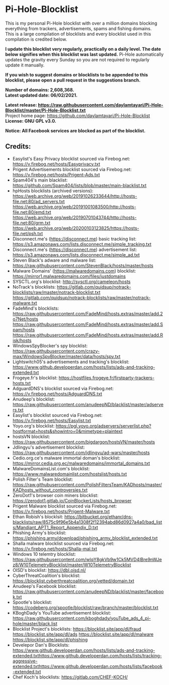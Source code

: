 # Pi-Hole-Blocklist
  

This is my personal Pi-Hole blocklist with over a million domains blocking everything from trackers, advertisements, spams and fishing domains.  
This is a large compilation of blocklists and every blocklist used in this compilation is credited below.  
  
**I update this blocklist very regularly, practically on a daily level. The date below signifies when this blocklist was last updated.**
Pi-Hole automatically updates the gravity every Sunday so you are not required to regularly update it manually.
     
**If you wish to suggest domains or blocklists to be appended to this blocklist, please open a pull request in the suggestions branch.**
  
**Number of domains: 2,608,368.**  
**Latest updated date: 06/02/2021.**  
  
**Latest release: https://raw.githubusercontent.com/daylamtayari/Pi-Hole-Blocklist/master/Pi-Hole-Blocklist.txt**  
Project home page: https://github.com/daylamtayari/Pi-Hole-Blocklist  
**License: GNU GPL v3.0.**

**Notice: All Facebook services are blocked as part of the blocklist.**
  
  
## Credits: 
  
- Easylist's Easy Privacy blocklist sourced via Firebog.net: https://v.firebog.net/hosts/Easyprivacy.txt
- Prigent Advertisements blocklist sourced via Firebog.net: https://v.firebog.net/hosts/Prigent-Ads.txt
- Spam404's main blacklist: https://github.com/Spam404/lists/blob/master/main-blacklist.txt
- hpHosts blocklists (archived versions): https://web.archive.org/web/20191026233644/http://hosts-file.net:80/ad_servers.txt https://web.archive.org/web/20191001083500/http://hosts-file.net:80/emd.txt https://web.archive.org/web/20190701043744/http://hosts-file.net:80/grm.txt https://web.archive.org/web/20200103123825/https://hosts-file.net/psh.txt
- Disconnect.me's (https://disconnect.me) basic tracking list: https://s3.amazonaws.com/lists.disconnect.me/simple_tracking.txt
- Disconnect.me's (https://disconnect.me) advertisement list: https://s3.amazonaws.com/lists.disconnect.me/simple_ad.txt
- Steven Black's adware and malware list: https://raw.githubusercontent.com/StevenBlack/hosts/master/hosts
- Malware Domains' (https://malwaredomains.com) blocklist: https://mirror1.malwaredomains.com/files/justdomains
- SYSCTL.org's blocklist: http://sysctl.org/cameleon/hosts
- NoTrack's blocklists: https://gitlab.com/quidsup/notrack-blocklists/raw/master/notrack-blocklist.txt https://gitlab.com/quidsup/notrack-blocklists/raw/master/notrack-malware.txt
- FadeMind's blocklists: https://raw.githubusercontent.com/FadeMind/hosts.extras/master/add.2o7Net/hosts https://raw.githubusercontent.com/FadeMind/hosts.extras/master/add.Spam/hosts https://raw.githubusercontent.com/FadeMind/hosts.extras/master/add.Risk/hosts
- WindowsSpyBlocker's spy blocklist: https://raw.githubusercontent.com/crazy-max/WindowsSpyBlocker/master/data/hosts/spy.txt
- Lightswitch05's advertisements and tracking's blocklist: https://www.github.developerdan.com/hosts/lists/ads-and-tracking-extended.txt
- Frogeye.fr's blocklist: https://hostfiles.frogeye.fr/firstparty-trackers-hosts.txt
- AdguardDNS's blocklist sourced via Firebog.net: https://v.firebog.net/hosts/AdguardDNS.txt
- Anudeep's blocklist: https://raw.githubusercontent.com/anudeepND/blacklist/master/adservers.txt
- Easylist's blocklist sourced via Firebog.net: https://v.firebog.net/hosts/Easylist.txt
- Yoyo.org's blocklist: https://pgl.yoyo.org/adservers/serverlist.php?hostformat=hosts&showintro=0&mimetype=plaintext
- hostsVN blocklist: https://raw.githubusercontent.com/bigdargon/hostsVN/master/hosts
- Jdlingyu's advertisement blocklist: https://raw.githubusercontent.com/jdlingyu/ad-wars/master/hosts
- Cedio.org.ce's malware immortal doman's blocklist: https://mirror.cedia.org.ec/malwaredomains/immortal_domains.txt
- MalwareDomainsList.com's blocklist: https://www.malwaredomainlist.com/hostslist/hosts.txt
- Polish Filter's Team blocklist: https://raw.githubusercontent.com/PolishFiltersTeam/KADhosts/master/KADhosts_without_controversies.txt
- ZeroDot1's browser coin miners blocklist: https://zerodot1.gitlab.io/CoinBlockerLists/hosts_browser
- Prigent Malware blocklist sourced via Firebog.net: https://v.firebog.net/hosts/Prigent-Malware.txt
- Ethan Robish's blocklsit: https://bitbucket.org/ethanr/dns-blacklists/raw/8575c9f96e5b4a1308f2f12394abd86d0927a4a0/bad_lists/Mandiant_APT1_Report_Appendix_D.txt
- Phishing Army's blocklist: https://phishing.army/download/phishing_army_blocklist_extended.txt
- Shalla malware blocklist sourced via Firebog.net: https://v.firebog.net/hosts/Shalla-mal.txt
- Windows 10 telemtry blocklist: https://raw.githubusercontent.com/wlqY8gkVb9w1Ck5MVD4lBre9nWJez8/W10TelemetryBlocklist/master/W10TelemetryBlocklist
- OISD's blocklist: https://dbl.oisd.nl/
- CyberThreatCoalition's blocklist: https://blocklist.cyberthreatcoalition.org/vetted/domain.txt
- Anudeep's Facebook blocklist: https://raw.githubusercontent.com/anudeepND/blacklist/master/facebook.txt
- Spootle's blocklist: https://codeberg.org/spootle/blocklist/raw/branch/master/blocklist.txt
- KBoghDady's YouTube advertisement blocklist: https://raw.githubusercontent.com/kboghdady/youTube_ads_4_pi-hole/master/black.list
- Blocklist Project's blocklists: https://blocklist.site/app/dl/fraud https://blocklist.site/app/dl/ads https://blocklist.site/app/dl/malware https://blocklist.site/app/dl/phishing
- Develepor Dan's Blocklists: https://www.github.developerdan.com/hosts/lists/ads-and-tracking-extended.txthttps://www.github.developerdan.com/hosts/lists/tracking-aggressive-extended.txthttps://www.github.developerdan.com/hosts/lists/facebook-extended.txt
- Chef Koch's blocklists: https://gitlab.com/CHEF-KOCH/
